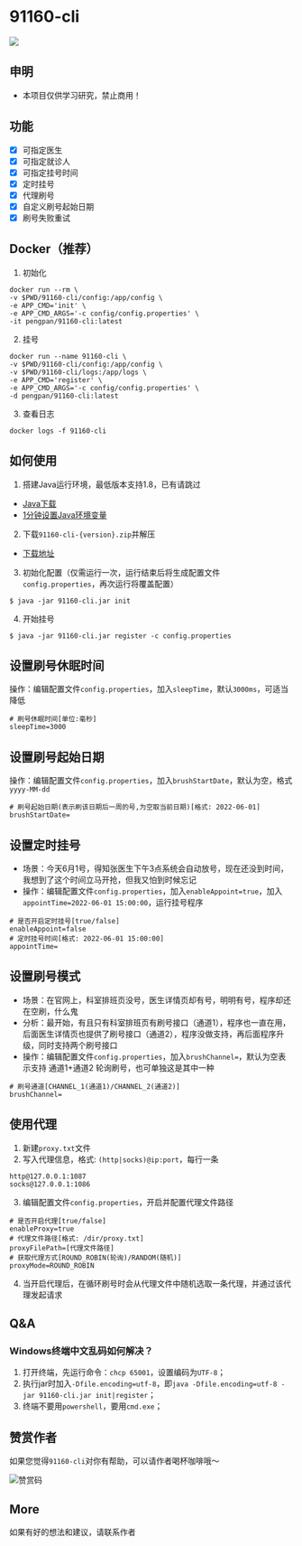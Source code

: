 # 91160-cli

![](https://github.com/pengpan/91160-cli/workflows/Java%20CI%20with%20Maven/badge.svg)

## 申明

- 本项目仅供学习研究，禁止商用！

## 功能

- [x] 可指定医生
- [x] 可指定就诊人
- [x] 可指定挂号时间
- [x] 定时挂号
- [x] 代理刷号
- [x] 自定义刷号起始日期
- [x] 刷号失败重试

## Docker（推荐）
1. 初始化
```shell
docker run --rm \
-v $PWD/91160-cli/config:/app/config \
-e APP_CMD='init' \
-e APP_CMD_ARGS='-c config/config.properties' \
-it pengpan/91160-cli:latest
```
2. 挂号
```shell
docker run --name 91160-cli \
-v $PWD/91160-cli/config:/app/config \
-v $PWD/91160-cli/logs:/app/logs \
-e APP_CMD='register' \
-e APP_CMD_ARGS='-c config/config.properties' \
-d pengpan/91160-cli:latest
```
3. 查看日志
```shell
docker logs -f 91160-cli
```

## 如何使用

1. 搭建Java运行环境，最低版本支持1.8，已有请跳过
- [Java下载](https://www.java.com/zh-CN/download)
- [1分钟设置Java环境变量](https://www.bilibili.com/video/BV1vy4y127mL)

2. 下载`91160-cli-{version}.zip`并解压
- [下载地址](https://github.com/pengpan/91160-cli/releases)

3. 初始化配置（仅需运行一次，运行结束后将生成配置文件`config.properties`，再次运行将覆盖配置）
```shell
$ java -jar 91160-cli.jar init
```

4. 开始挂号
```shell
$ java -jar 91160-cli.jar register -c config.properties
```

## 设置刷号休眠时间

操作：编辑配置文件`config.properties`，加入`sleepTime`，默认`3000ms`，可适当降低

```properties
# 刷号休眠时间[单位:毫秒]
sleepTime=3000
```

## 设置刷号起始日期

操作：编辑配置文件`config.properties`，加入`brushStartDate`，默认为空，格式`yyyy-MM-dd`

```properties
# 刷号起始日期(表示刷该日期后一周的号,为空取当前日期)[格式: 2022-06-01]
brushStartDate=
```

## 设置定时挂号

- 场景：今天6月1号，得知张医生下午3点系统会自动放号，现在还没到时间，我想到了这个时间立马开抢，但我又怕到时候忘记
- 操作：编辑配置文件`config.properties`，加入`enableAppoint=true`，加入`appointTime=2022-06-01 15:00:00`，运行挂号程序

```properties
# 是否开启定时挂号[true/false]
enableAppoint=false
# 定时挂号时间[格式: 2022-06-01 15:00:00]
appointTime=
```

## 设置刷号模式

- 场景：在官网上，科室排班页没号，医生详情页却有号，明明有号，程序却还在空刷，什么鬼
- 分析：最开始，有且只有科室排班页有刷号接口（通道1），程序也一直在用，后面医生详情页也提供了刷号接口（通道2），程序没做支持，再后面程序升级，同时支持两个刷号接口
- 操作：编辑配置文件`config.properties`，加入`brushChannel=`，默认为空表示支持 通道1+通道2 轮询刷号，也可单独这是其中一种

```properties
# 刷号通道[CHANNEL_1(通道1)/CHANNEL_2(通道2)]
brushChannel=
```

## 使用代理

1. 新建`proxy.txt`文件
2. 写入代理信息，格式: `(http|socks)@ip:port`，每行一条

```text
http@127.0.0.1:1087
socks@127.0.0.1:1086
```

3. 编辑配置文件`config.properties`，开启并配置代理文件路径

```properties
# 是否开启代理[true/false]
enableProxy=true
# 代理文件路径[格式: /dir/proxy.txt]
proxyFilePath=[代理文件路径]
# 获取代理方式[ROUND_ROBIN(轮询)/RANDOM(随机)]
proxyMode=ROUND_ROBIN
```

4. 当开启代理后，在循环刷号时会从代理文件中随机选取一条代理，并通过该代理发起请求

## Q&A

### Windows终端中文乱码如何解决？

1. 打开终端，先运行命令：`chcp 65001`，设置编码为`UTF-8`；
2. 执行jar时加入`-Dfile.encoding=utf-8`，即`java -Dfile.encoding=utf-8 -jar 91160-cli.jar init|register`；
3. 终端不要用`powershell`，要用`cmd.exe`；

## 赞赏作者

如果您觉得`91160-cli`对你有帮助，可以请作者喝杯咖啡哦～

![赞赏码](imgs/reward.png)

## More

如果有好的想法和建议，请联系作者
